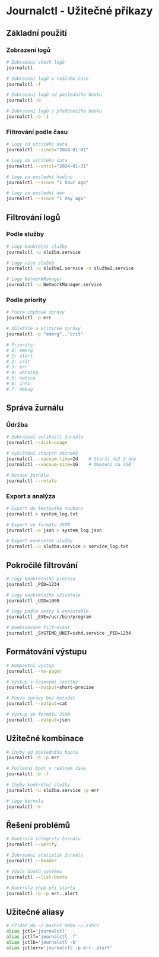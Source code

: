 # Journalctl - Užitečné příkazy

## Základní použití
### Zobrazení logů
```bash
# Zobrazení všech logů
journalctl

# Zobrazení logů v reálném čase
journalctl -f

# Zobrazení logů od posledního bootu
journalctl -b

# Zobrazení logů z předchozího bootu
journalctl -b -1
```

### Filtrování podle času
```bash
# Logy od určitého data
journalctl --since="2024-01-01"

# Logy do určitého data
journalctl --until="2024-01-31"

# Logy za poslední hodinu
journalctl --since "1 hour ago"

# Logy za poslední den
journalctl --since "1 day ago"
```

## Filtrování logů
### Podle služby
```bash
# Logy konkrétní služby
journalctl -u služba.service

# Logy více služeb
journalctl -u služba1.service -u služba2.service

# Logy NetworkManager
journalctl -u NetworkManager.service
```

### Podle priority
```bash
# Pouze chybové zprávy
journalctl -p err

# Důležité a kritické zprávy
journalctl -p "emerg".."crit"

# Priority:
# 0: emerg
# 1: alert
# 2: crit
# 3: err
# 4: warning
# 5: notice
# 6: info
# 7: debug
```

## Správa žurnálu
### Údržba
```bash
# Zobrazení velikosti žurnálu
journalctl --disk-usage

# Vyčištění starých záznamů
journalctl --vacuum-time=2d    # Starší než 2 dny
journalctl --vacuum-size=1G    # Omezení na 1GB

# Rotace žurnálu
journalctl --rotate
```

### Export a analýza
```bash
# Export do textového souboru
journalctl > system_log.txt

# Export ve formátu JSON
journalctl -o json > system_log.json

# Export konkrétní služby
journalctl -u služba.service > service_log.txt
```

## Pokročilé filtrování
```bash
# Logy konkrétního procesu
journalctl _PID=1234

# Logy konkrétního uživatele
journalctl _UID=1000

# Logy podle cesty k executable
journalctl _EXE=/usr/bin/program

# Kombinované filtrování
journalctl _SYSTEMD_UNIT=sshd.service _PID=1234
```

## Formátování výstupu
```bash
# Kompaktní výstup
journalctl --no-pager

# Výstup s časovými razítky
journalctl --output=short-precise

# Pouze zprávy bez metadat
journalctl --output=cat

# Výstup ve formátu JSON
journalctl --output=json
```

## Užitečné kombinace
```bash
# Chyby od posledního bootu
journalctl -b -p err

# Poslední boot v reálném čase
journalctl -b -f

# Chyby konkrétní služby
journalctl -u služba.service -p err

# Logy kernelu
journalctl -k
```

## Řešení problémů
```bash
# Kontrola integrity žurnálu
journalctl --verify

# Zobrazení statistik žurnálu
journalctl --header

# Výpis bootů systému
journalctl --list-boots

# Kontrola chyb při startu
journalctl -b -p err..alert
```

## Užitečné aliasy
```bash
# Přidat do ~/.bashrc nebo ~/.zshrc
alias jctl='journalctl'
alias jctlf='journalctl -f'
alias jctlb='journalctl -b'
alias jctlerr='journalctl -p err..alert'
``` 